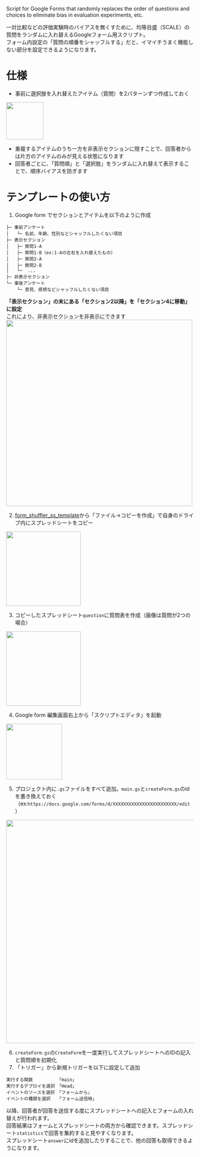 Script for Google Forms that randomly replaces the order of questions and choices to eliminate bias in evaluation experiments, etc.

一対比較などの評価実験時のバイアスを無くすために、均等目盛（SCALE）の質問をランダムに入れ替えるGoogleフォーム用スクリプト。  
フォーム内設定の「質問の順番をシャッフルする」だと、イマイチうまく機能しない部分を設定できるようになります。  

# 仕様
- 事前に選択肢を入れ替えたアイテム（質問）を2パターンずつ作成しておく
<img src="https://user-images.githubusercontent.com/82018274/210537432-4fe6ae39-4e2d-4de9-af4d-e31d92884c1e.png" width="100px">

- 重複するアイテムのうち一方を非表示セクションに隠すことで、回答者からは片方のアイテムのみが見える状態になります
- 回答者ごとに、「質問順」と「選択肢」をランダムに入れ替えて表示することで、順序バイアスを防ぎます

# テンプレートの使い方
1. Google form でセクションとアイテムを以下のように作成
```
├─ 事前アンケート
│   └─ 名前、年齢、性別などシャッフルしたくない項目
├─ 表示セクション
│   ├─ 質問1-A
│   ├─ 質問1-B（ex:1-Aの左右を入れ替えたもの）
│   ├─ 質問2-A
│   ├─ 質問2-B
│   └─  ...
├─ 非表示セクション
└─ 事後アンケート
    └─ 意見、感想などシャッフルしたくない項目
```
**「表示セクション」の末にある「セクション2以降」を「セクション4に移動」に設定**  
これにより、非表示セクションを非表示にできます  
<img src="https://user-images.githubusercontent.com/82018274/210597040-6ad165f2-4752-4dcf-8ab2-fc70322dccdb.png" width="500px">


2. [form_shuffler_ss_template](https://docs.google.com/spreadsheets/d/19pneBd4V2cqGcVKPDRbEKeBrHw1AqKCBnSpquv6llUU/edit?usp=sharing)から「ファイル->コピーを作成」で自身のドライブ内にスプレッドシートをコピー
<img src="https://user-images.githubusercontent.com/82018274/210585545-e8508680-c42b-4c67-9640-663e469dc206.png" width="200px">

3. コピーしたスプレッドシート`question`に質問表を作成（画像は質問が2つの場合）
<img src="https://user-images.githubusercontent.com/82018274/210586021-e56cde39-000f-4313-9d2a-22fc5854ea1a.png" width="200px">

4. Google form 編集画面右上から「スクリプトエディタ」を起動  
<img src="https://user-images.githubusercontent.com/82018274/210539964-c8b7d362-e313-4d72-b4ad-0a8297338ec8.png" width="150px">  

5. プロジェクト内に`.gs`ファイルをすべて追加。`main.gs`と`createForm.gs`のidを書き換えておく（ex:`https://docs.google.com/forms/d/XXXXXXXXXXXXXXXXXXXXXXXX/edit`）
<img src="https://user-images.githubusercontent.com/82018274/210594967-a4282d5b-3016-4cd0-b51f-994ce89af94f.png" width="600px">


6. `createForm.gs`の`CreateForm`を一度実行してスプレッドシートへのIDの記入と質問順を初期化
7. 「トリガー」から新規トリガーを以下に設定して追加
```
実行する関数　　　　　　「main」
実行するデプロイを選択　「Head」
イベントのソースを選択　「フォームから」
イベントの種類を選択　　「フォーム送信時」
```

以降、回答者が回答を送信する度にスプレッドシートへの記入とフォームの入れ替えが行われます。  
回答結果はフォームとスプレッドシートの両方から確認できます。スプレッドシート`statistics`で回答を集約すると見やすくなります。  
スプレッドシート`answer`にidを追加したりすることで、他の回答も取得できるようになります。
